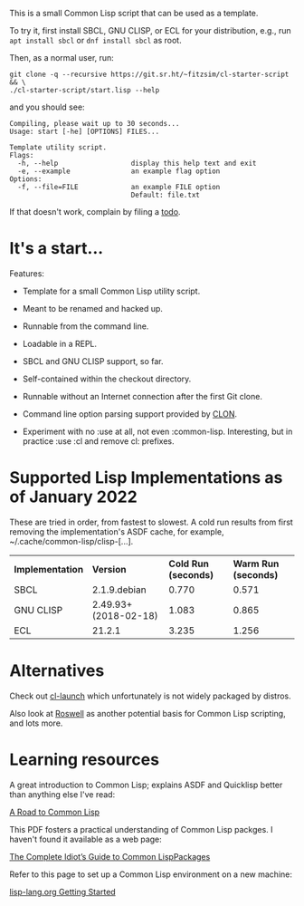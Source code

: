 This is a small Common Lisp script that can be used as a template.

To try it, first install SBCL, GNU CLISP, or ECL for your
distribution, e.g., run `apt install sbcl` or `dnf install sbcl` as
root.

Then, as a normal user, run:

	git clone -q --recursive https://git.sr.ht/~fitzsim/cl-starter-script && \
	./cl-starter-script/start.lisp --help

and you should see:

	Compiling, please wait up to 30 seconds...
	Usage: start [-he] [OPTIONS] FILES...

	Template utility script.
	Flags:
	  -h, --help                  display this help text and exit
	  -e, --example               an example flag option
	Options:
	  -f, --file=FILE             an example FILE option
	                              Default: file.txt

If that doesn't work, complain by filing a
[todo](https://todo.sr.ht/~fitzsim/cl-starter-script).

# It's a start...

Features:

* Template for a small Common Lisp utility script.

* Meant to be renamed and hacked up.

* Runnable from the command line.

* Loadable in a REPL.

* SBCL and GNU CLISP support, so far.

* Self-contained within the checkout directory.

* Runnable without an Internet connection after the first Git clone.

* Command line option parsing support provided by
  [CLON](https://github.com/didierverna/clon).

* Experiment with no :use at all, not even :common-lisp.  Interesting,
  but in practice :use :cl and remove cl: prefixes.

# Supported Lisp Implementations as of January 2022

These are tried in order, from fastest to slowest.  A cold run results
from first removing the implementation's ASDF cache, for example,
~/.cache/common-lisp/clisp-[...].

<table>
  <tr>
    <th style="text-align:left;">Implementation</th>
    <th style="text-align:left;">Version</th>
    <th style="text-align:left;">Cold Run (seconds)</th>
    <th style="text-align:left;">Warm Run (seconds)</th>
  </tr>
  <tr>
    <td>SBCL</td>
    <td>2.1.9.debian</td>
    <td>0.770</td>
    <td>0.571</td>
  </tr>
  <tr>
    <td>GNU CLISP</td>
    <td>2.49.93+ (2018-02-18)</td>
    <td>1.083</td>
    <td>0.865</td>
  </tr>
  <tr>
    <td>ECL</td>
    <td>21.2.1</td>
    <td>3.235</td>
    <td>1.256</td>
  </tr>
</table>

# Alternatives

Check out [cl-launch](https://github.com/fare/cl-launch) which
unfortunately is not widely packaged by distros.

Also look at [Roswell](https://github.com/roswell/roswell) as another
potential basis for Common Lisp scripting, and lots more.

# Learning resources

A great introduction to Common Lisp; explains ASDF and Quicklisp
better than anything else I've read:

[A Road to Common Lisp](https://stevelosh.com/blog/2018/08/a-road-to-common-lisp/)

This PDF fosters a practical understanding of Common Lisp packges.  I
haven't found it available as a web page:

[The Complete Idiot’s Guide to Common LispPackages](http://index-of.es/Programming/Lisp/Lisp%20Mess/Erann%20Gat%20-%20Idiots%20Guide%20To%20Lisp%20Packages.pdf)

Refer to this page to set up a Common Lisp environment on a new
machine:

[lisp-lang.org Getting Started](https://lisp-lang.org/learn/getting-started/)
